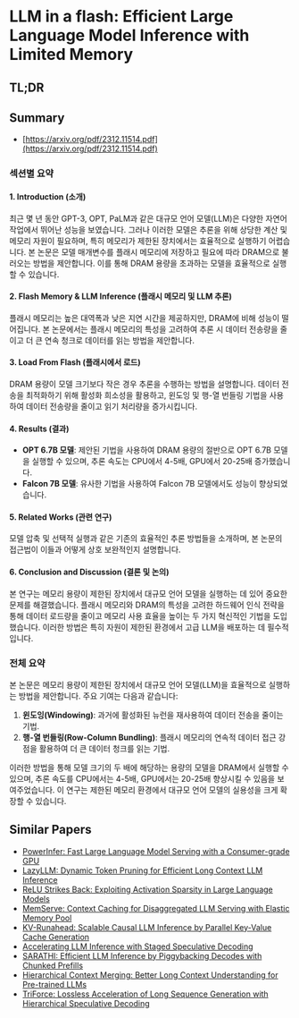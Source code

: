 # LLM in a flash: Efficient Large Language Model Inference with Limited Memory
## TL;DR
## Summary
- [https://arxiv.org/pdf/2312.11514.pdf](https://arxiv.org/pdf/2312.11514.pdf)

### 섹션별 요약

#### 1. Introduction (소개)
최근 몇 년 동안 GPT-3, OPT, PaLM과 같은 대규모 언어 모델(LLM)은 다양한 자연어 작업에서 뛰어난 성능을 보였습니다. 그러나 이러한 모델은 추론을 위해 상당한 계산 및 메모리 자원이 필요하며, 특히 메모리가 제한된 장치에서는 효율적으로 실행하기 어렵습니다. 본 논문은 모델 매개변수를 플래시 메모리에 저장하고 필요에 따라 DRAM으로 불러오는 방법을 제안합니다. 이를 통해 DRAM 용량을 초과하는 모델을 효율적으로 실행할 수 있습니다.

#### 2. Flash Memory & LLM Inference (플래시 메모리 및 LLM 추론)
플래시 메모리는 높은 대역폭과 낮은 지연 시간을 제공하지만, DRAM에 비해 성능이 떨어집니다. 본 논문에서는 플래시 메모리의 특성을 고려하여 추론 시 데이터 전송량을 줄이고 더 큰 연속 청크로 데이터를 읽는 방법을 제안합니다.

#### 3. Load From Flash (플래시에서 로드)
DRAM 용량이 모델 크기보다 작은 경우 추론을 수행하는 방법을 설명합니다. 데이터 전송을 최적화하기 위해 활성화 희소성을 활용하고, 윈도잉 및 행-열 번들링 기법을 사용하여 데이터 전송량을 줄이고 읽기 처리량을 증가시킵니다.

#### 4. Results (결과)
- **OPT 6.7B 모델**: 제안된 기법을 사용하여 DRAM 용량의 절반으로 OPT 6.7B 모델을 실행할 수 있으며, 추론 속도는 CPU에서 4-5배, GPU에서 20-25배 증가했습니다.
- **Falcon 7B 모델**: 유사한 기법을 사용하여 Falcon 7B 모델에서도 성능이 향상되었습니다.

#### 5. Related Works (관련 연구)
모델 압축 및 선택적 실행과 같은 기존의 효율적인 추론 방법들을 소개하며, 본 논문의 접근법이 이들과 어떻게 상호 보완적인지 설명합니다.

#### 6. Conclusion and Discussion (결론 및 논의)
본 연구는 메모리 용량이 제한된 장치에서 대규모 언어 모델을 실행하는 데 있어 중요한 문제를 해결했습니다. 플래시 메모리와 DRAM의 특성을 고려한 하드웨어 인식 전략을 통해 데이터 로드량을 줄이고 메모리 사용 효율을 높이는 두 가지 혁신적인 기법을 도입했습니다. 이러한 방법은 특히 자원이 제한된 환경에서 고급 LLM을 배포하는 데 필수적입니다.

### 전체 요약
본 논문은 메모리 용량이 제한된 장치에서 대규모 언어 모델(LLM)을 효율적으로 실행하는 방법을 제안합니다. 주요 기여는 다음과 같습니다:
1. **윈도잉(Windowing)**: 과거에 활성화된 뉴런을 재사용하여 데이터 전송을 줄이는 기법.
2. **행-열 번들링(Row-Column Bundling)**: 플래시 메모리의 연속적 데이터 접근 강점을 활용하여 더 큰 데이터 청크를 읽는 기법.

이러한 방법을 통해 모델 크기의 두 배에 해당하는 용량의 모델을 DRAM에서 실행할 수 있으며, 추론 속도를 CPU에서는 4-5배, GPU에서는 20-25배 향상시킬 수 있음을 보여주었습니다. 이 연구는 제한된 메모리 환경에서 대규모 언어 모델의 실용성을 크게 확장할 수 있습니다.

## Similar Papers
- [PowerInfer: Fast Large Language Model Serving with a Consumer-grade GPU](2312.12456.md)
- [LazyLLM: Dynamic Token Pruning for Efficient Long Context LLM Inference](2407.14057.md)
- [ReLU Strikes Back: Exploiting Activation Sparsity in Large Language Models](2310.04564.md)
- [MemServe: Context Caching for Disaggregated LLM Serving with Elastic Memory Pool](2406.17565.md)
- [KV-Runahead: Scalable Causal LLM Inference by Parallel Key-Value Cache Generation](2405.05329.md)
- [Accelerating LLM Inference with Staged Speculative Decoding](2308.04623.md)
- [SARATHI: Efficient LLM Inference by Piggybacking Decodes with Chunked Prefills](2308.16369.md)
- [Hierarchical Context Merging: Better Long Context Understanding for Pre-trained LLMs](2404.10308.md)
- [TriForce: Lossless Acceleration of Long Sequence Generation with Hierarchical Speculative Decoding](2404.11912.md)
